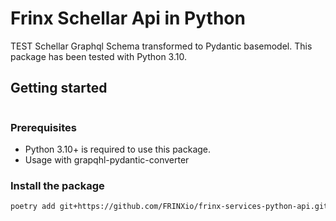 # Frinx Schellar Api in Python

TEST
Schellar Graphql Schema transformed to Pydantic basemodel.
This package has been tested with Python 3.10.


## Getting started

```python

```
### Prerequisites

- Python 3.10+ is required to use this package.
- Usage with grapqhl-pydantic-converter

### Install the package

```bash
poetry add git+https://github.com/FRINXio/frinx-services-python-api.git@main#subdirectory=schellar/python
```

